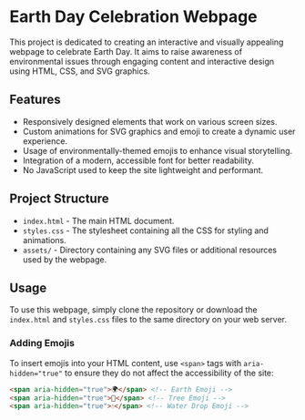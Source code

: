 # Earth Day Celebration Webpage

This project is dedicated to creating an interactive and visually appealing webpage to celebrate Earth Day. It aims to raise awareness of environmental issues through engaging content and interactive design using HTML, CSS, and SVG graphics.

## Features

- Responsively designed elements that work on various screen sizes.
- Custom animations for SVG graphics and emoji to create a dynamic user experience.
- Usage of environmentally-themed emojis to enhance visual storytelling.
- Integration of a modern, accessible font for better readability.
- No JavaScript used to keep the site lightweight and performant.

## Project Structure

- `index.html` - The main HTML document.
- `styles.css` - The stylesheet containing all the CSS for styling and animations.
- `assets/` - Directory containing any SVG files or additional resources used by the webpage.

## Usage

To use this webpage, simply clone the repository or download the `index.html` and `styles.css` files to the same directory on your web server.

### Adding Emojis

To insert emojis into your HTML content, use `<span>` tags with `aria-hidden="true"` to ensure they do not affect the accessibility of the site:

```html
<span aria-hidden="true">🌍</span> <!-- Earth Emoji -->
<span aria-hidden="true">🌳</span> <!-- Tree Emoji -->
<span aria-hidden="true">💧</span> <!-- Water Drop Emoji -->
